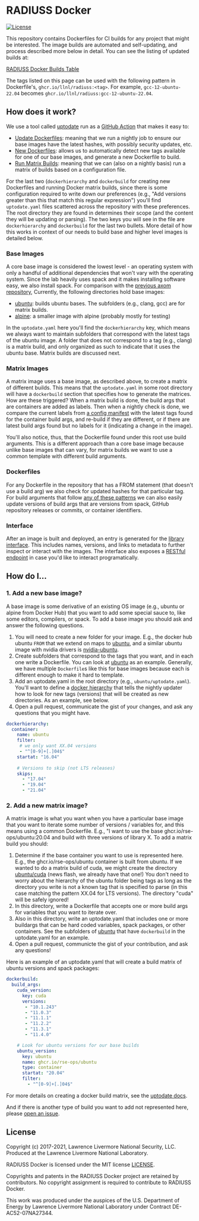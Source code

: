 # RADIUSS Docker

[![License](https://img.shields.io/badge/License-MIT%203--Clause-blue.svg)](https://github.com/rse-ops/radius-docker/blob/main/LICENSE)

This repository contains Dockerfiles for CI builds for any project that might
be interested. The image builds are automated and self-updating, and process
described more below in detail. You can see the listing of updated builds at:

[RADIUSS Docker Builds Table](https://github.com/llnl/radiuss-docker/pkgs/container/radiuss/versions)

The tags listed on this page can be used with the following pattern in Dockerfile's,
`ghcr.io/llnl/radiuss:<tag>`. For example, `gcc-12-ubuntu-22.04` becomes
`ghcr.io/llnl/radiuss:gcc-12-ubuntu-22.04`.

## How does it work?

We use a tool called [uptodate](https://github.com/vsoch/uptodate) run as a [GitHub Action](https://vsoch.github.io/uptodate/docs/#/user-guide/github-action) that makes it easy to:

 - [Update Dockerfiles](https://vsoch.github.io/uptodate/docs/#/user-guide/user-guide?id=dockerfile): meaning that we run a nightly job to ensure our base images have the latest hashes, with possibly security updates, etc.
 - [New Dockerfiles](https://vsoch.github.io/uptodate/docs/#/user-guide/user-guide?id=docker-hierarchy): allows us to automatically detect new tags available for one of our base images, and generate a new Dockerfile to build. 
 - [Run Matrix Builds](https://vsoch.github.io/uptodate/docs/#/user-guide/user-guide?id=docker-build): meaning that we can (also on a nightly basis) run a matrix of builds based on a configuration file.
  
For the last two (`dockerhierarchy` and `dockerbuild` for creating new Dockerfiles and running Docker matrix builds, since
there is some configuration required to write down our preferences (e.g., "Add versions greater than this that match this regular expression") you'll find `uptodate.yaml` files scattered across the repository with these preferences.
The root directory they are found in determines their scope (and the content they will be updating or parsing).
The two keys you will see in the file are `dockerhierarchy` and `dockerbuild` for the last two bullets.
More detail of how this works in context of our needs to build base and higher level images is detailed below.

### Base Images

A core base image is considered the lowest level - an operating system with
only a handful of additional dependencies that won't vary with the operating system.
Since the lab heavily uses spack and it makes installing software easy, we also install spack.
For comparison with the [previous axom repository](https://github.com/LLNL/axom-docker), 
Currently, the following directories hold base images:

 - [ubuntu](ubuntu): builds ubuntu bases. The subfolders (e.g., clang, gcc) are for matrix builds.
 - [alpine](alpine): a smaller image with alpine (probably mostly for testing)

In the `uptodate.yaml` here you'll find the `dockerhierarchy` key, which means we always want
to maintain subfolders that correspond with the latest tags of the ubuntu image.
A folder that does not correspond to a tag (e.g., clang) is a matrix build, and only
organized as such to indicate that it uses the ubuntu base. Matrix builds are discussed next.

### Matrix Images

A matrix image uses a base image, as described above, to create a matrix of different
builds. This means that the `uptodate.yaml` in some root directory will have a `dockerbuild`
section that specifies how to generate the matrices. How are these triggered? When a matrix
build is done, the build args that are containers are added as labels. Then when a nightly check
is done, we compare the current labels from [a config manifest](https://crane.ggcr.dev/config/ghcr.io/rse-ops/ubuntu:18.04)
with the latest tags found for the container build args, and re-build if they are different,
or if there are latest build args found but no labels for it (indicating a change in the image).

You'll also notice, thus, that the Dockerfile found under this root use build arguments. 
This is a different approach than a core base image because unlike base images that can
vary, for matrix builds we want to use a common template with different build arguments.

### Dockerfiles

For any Dockerfile in the repository that has a FROM statement (that doesn't use a build arg)
we also check for updated hashes for that particular tag. For build arguments that follow
[any of these patterns](https://vsoch.github.io/uptodate/docs/#/user-guide/user-guide?id=build-arguments) 
we can also easily update versions of build args that are
versions from spack, GitHub repository releases or commits, or container identifiers.

### Interface

After an image is built and deployed, an entry is generated for the [library interface](https://rse-ops.github.io/docker-images/).
This includes names, versions, and links to metadata to further inspect or interact with the images. The interface also exposes
a [RESTful endpoint](https://rse-ops.github.io/docker-images/library.json) in case you'd like to interact programatically.


## How do I...

### 1. Add a new base image?

A base image is some derivative of an existing OS image (e.g., ubuntu or alpine from Docker Hub) that you want to add some
special sauce to, like some editors, compilers, or spack. To add a base image you should ask and answer the following questions.

1. You will need to create a new folder for your image. E.g., the docker hub ubuntu `FROM` that we extend on maps to [ubuntu](ubuntu), and a similar ubuntu image with nvidia drivers is [nvidia-ubuntu](nvidia-ubuntu). 
2. Create subfolders that correspond to the tags that you want, and in each one write a Dockerfile. You can look at [ubuntu](ubuntu) as an example. Generally, we have multiple `Dockerfile`s like this for base images because each is different enough to make it hard to template.
3. Add an uptodate.yaml in the root directory (e.g., `ubuntu/uptodate.yaml`). You'll want to define a [docker hierarchy](https://vsoch.github.io/uptodate/docs/#/user-guide/user-guide?id=docker-hierarchy) that tells the nightly updater how to look for new tags (versions) that will be created as new directories. As an example, see below.
4. Open a pull request, communicate the gist of your changes, and ask any questions that you might have.


```yaml
dockerhierarchy:
  container:
    name: ubuntu
    filter: 
     # we only want XX.04 versions
     - "^[0-9]+[.]04$"
    startat: "16.04"
    
    # Versions to skip (not LTS releases)
    skips:
      - "17.04"
      - "19.04"
      - "21.04"
```

### 2. Add a new matrix image?

A matrix image is what you want when you have a particular base image that you want to iterate some number of versions / variables for, and this means using a common Dockerfile. E.g., "I want to use the base ghcr.io/rse-ops/ubuntu:20.04 and build with three versions of library X. To add a matrix build you should:

1. Determine if the base container you want to use is represented here. E.g., the ghcr.io/rse-ops/ubuntu container is built from ubuntu. If we wanted to do a matrix build of cuda, we might create the directory [ubuntu/cuda](ubuntu/cuda) (news flash, we already have that one!) You don't need to worry about the hierarchy of the ubuntu folder being tags as long as the directory you write is not a known tag that is specified to parse (in this case matching the pattern XX.04 for LTS versions). The directory "cuda" will be safely ignored!
2. In this directory, write a Dockerfile that accepts one or more build args for variables that you want to iterate over.
3. Also in this directory, write an uptodate.yaml that includes one or more buildargs that can be hard coded variables, spack packages, or other containers. See the subfolders of [ubuntu](ubuntu) that have `dockerbuild` in the uptodate.yaml for an example.
4. Open a pull request, communicte the gist of your contribution, and ask any questions!

Here is an example of an uptodate.yaml that will create a build matrix of ubuntu versions and spack packages:

```yaml
dockerbuild:
  build_args:
    cuda_version:
      key: cuda
      versions:
       - "10.1.243"
       - "11.0.3"
       - "11.1.1"
       - "11.2.2"
       - "11.3.1"
       - "11.4.0"

    # Look for ubuntu versions for our base builds
    ubuntu_version:
      key: ubuntu
      name: ghcr.io/rse-ops/ubuntu
      type: container
      startat: "20.04"
      filter: 
        - "^[0-9]+[.]04$"
```
For more details on creating a docker build matrix, see the [uptodate docs](https://vsoch.github.io/uptodate/docs/#/user-guide/user-guide?id=docker-build).

And if there is another type of build you want to add not represented here, please [open an issue](https://github.com/rse-ops/docker-images/issues).

License
-------

Copyright (c) 2017-2021, Lawrence Livermore National Security, LLC. 
Produced at the Lawrence Livermore National Laboratory.

RADIUSS Docker is licensed under the MIT license [LICENSE](./LICENSE).

Copyrights and patents in the RADIUSS Docker project are retained by
contributors. No copyright assignment is required to contribute to RADIUSS
Docker.

This work was produced under the auspices of the U.S. Department of
Energy by Lawrence Livermore National Laboratory under Contract
DE-AC52-07NA27344.
